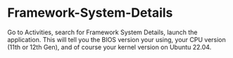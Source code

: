 # Framework-System-Details

Go to Activities, search for Framework System Details, launch the application. This will tell you the BIOS version your using, your CPU version (11th or 12th Gen), and of course your kernel version on Ubuntu 22.04.
